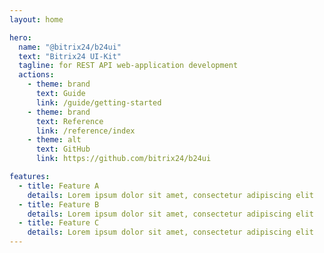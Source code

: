 ```yaml
---
layout: home

hero:
  name: "@bitrix24/b24ui"
  text: "Bitrix24 UI-Kit"
  tagline: for REST API web-application development
  actions:
    - theme: brand
      text: Guide
      link: /guide/getting-started
    - theme: brand
      text: Reference
      link: /reference/index
    - theme: alt
      text: GitHub
      link: https://github.com/bitrix24/b24ui

features:
  - title: Feature A
    details: Lorem ipsum dolor sit amet, consectetur adipiscing elit
  - title: Feature B
    details: Lorem ipsum dolor sit amet, consectetur adipiscing elit
  - title: Feature C
    details: Lorem ipsum dolor sit amet, consectetur adipiscing elit
---
```


